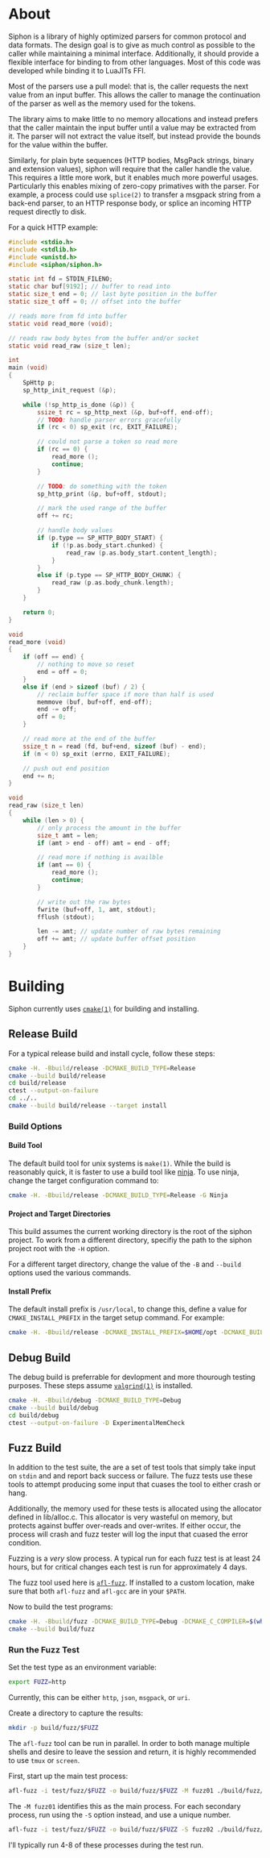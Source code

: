 # About

Siphon is a library of highly optimized parsers for common protocol and data
formats. The design goal is to give as much control as possible to the
caller while maintaining a minimal interface. Additionally, it should provide
a flexible interface for binding to from other languages. Most of this code
was developed while binding it to LuaJITs FFI.

Most of the parsers use a pull model: that is, the caller requests the next
value from an input buffer. This allows the caller to manage the continuation
of the parser as well as the memory used for the tokens.

The library aims to make little to no memory allocations and instead prefers that
the caller maintain the input buffer until a value may be extracted from it. The
parser will not extract the value itself, but instead provide the bounds for the
value within the buffer.

Similarly, for plain byte sequences (HTTP bodies, MsgPack strings, binary and
extension values), siphon will require that the caller handle the value. This
requires a little more work, but it enables much more powerful usages. 
Particularly this enables mixing of zero-copy primatives with the parser. For
example, a process could use `splice(2)` to transfer a msgpack string from a
back-end parser, to an HTTP response body, or splice an incoming HTTP request
directly to disk.

For a quick HTTP example:

```C
#include <stdio.h>
#include <stdlib.h>
#include <unistd.h>
#include <siphon/siphon.h>

static int fd = STDIN_FILENO;
static char buf[9192]; // buffer to read into
static size_t end = 0; // last byte position in the buffer
static size_t off = 0; // offset into the buffer

// reads more from fd into buffer
static void read_more (void);

// reads raw body bytes from the buffer and/or socket
static void read_raw (size_t len);

int
main (void)
{
	SpHttp p;
	sp_http_init_request (&p);

	while (!sp_http_is_done (&p)) {
		ssize_t rc = sp_http_next (&p, buf+off, end-off);
		// TODO: handle parser errors gracefully
		if (rc < 0) sp_exit (rc, EXIT_FAILURE);

		// could not parse a token so read more
		if (rc == 0) {
			read_more ();
			continue;
		}

		// TODO: do something with the token
		sp_http_print (&p, buf+off, stdout);

		// mark the used range of the buffer
		off += rc;

		// handle body values
		if (p.type == SP_HTTP_BODY_START) {
			if (!p.as.body_start.chunked) {
				read_raw (p.as.body_start.content_length);
			}
		}
		else if (p.type == SP_HTTP_BODY_CHUNK) {
			read_raw (p.as.body_chunk.length);
		}
	}

	return 0;
}

void
read_more (void)
{
	if (off == end) {
		// nothing to move so reset
		end = off = 0;
	}
	else if (end > sizeof (buf) / 2) {
		// reclaim buffer space if more than half is used
		memmove (buf, buf+off, end-off);
		end -= off;
		off = 0;
	}

	// read more at the end of the buffer
	ssize_t n = read (fd, buf+end, sizeof (buf) - end);
	if (n < 0) sp_exit (errno, EXIT_FAILURE);

	// push out end position
	end += n;
}

void
read_raw (size_t len)
{
	while (len > 0) {
		// only process the amount in the buffer
		size_t amt = len;
		if (amt > end - off) amt = end - off;

		// read more if nothing is availble
		if (amt == 0) {
			read_more ();
			continue;
		}

		// write out the raw bytes
		fwrite (buf+off, 1, amt, stdout);
		fflush (stdout);

		len -= amt; // update number of raw bytes remaining
		off += amt; // update buffer offset position
	}
}
```

# Building

Siphon currently uses [`cmake(1)`](https://cmake.org) for building and installing.

## Release Build

For a typical release build and install cycle, follow these steps:

```bash
cmake -H. -Bbuild/release -DCMAKE_BUILD_TYPE=Release
cmake --build build/release
cd build/release
ctest --output-on-failure
cd ../..
cmake --build build/release --target install
```

### Build Options

#### Build Tool

The default build tool for unix systems is `make(1)`. While the build is
reasonably quick, it is faster to use a build tool like
[ninja](https://martine.github.io/ninja/). To use ninja, change the target
configuration command to:

```bash
cmake -H. -Bbuild/release -DCMAKE_BUILD_TYPE=Release -G Ninja
```

#### Project and Target Directories

This build assumes the current working directory is the root of the siphon
project. To work from a different directory, specifiy the path to the siphon
project root with the `-H` option.

For a different target directory, change the value of the `-B` and `--build`
options used the various commands.

#### Install Prefix

The default install prefix is `/usr/local`, to change this, define a value for
`CMAKE_INSTALL_PREFIX` in the target setup command. For example:

```bash
cmake -H. -Bbuild/release -DCMAKE_INSTALL_PREFIX=$HOME/opt -DCMAKE_BUILD_TYPE=Release
```

## Debug Build

The debug build is preferrable for devlopment and more thourough testing purposes.
These steps assume [`valgrind(1)`](http://valgrind.org) is installed.

```bash
cmake -H. -Bbuild/debug -DCMAKE_BUILD_TYPE=Debug
cmake --build build/debug
cd build/debug
ctest --output-on-failure -D ExperimentalMemCheck
```

## Fuzz Build

In addition to the test suite, the are a set of test tools that simply take
input on `stdin` and and report back success or failure. The fuzz tests use
these tools to attempt producing some input that cuases the tool to either
crash or hang.

Additionally, the memory used for these tests is allocated using the allocator
defined in lib/alloc.c. This allocator is very wasteful on memory, but protects
against buffer over-reads and over-writes. If either occur, the process will
crash and fuzz tester will log the input that cuased the error condition.

Fuzzing is a *very* slow process. A typical run for each fuzz test is at least
24 hours, but for critical changes each test is run for approximately 4 days.

The fuzz tool used here is [`afl-fuzz`](http://lcamtuf.coredump.cx/afl/). If
installed to a custom location, make sure that both `afl-fuzz` and `afl-gcc`
are in your `$PATH`.

Now to build the test programs:

```bash
cmake -H. -Bbuild/fuzz -DCMAKE_BUILD_TYPE=Debug -DCMAKE_C_COMPILER=$(which afl-gcc)
cmake --build build/fuzz
```

### Run the Fuzz Test

Set the test type as an environment variable:

```bash
export FUZZ=http
```

Currently, this can be either `http`, `json`, `msgpack`, or `uri`. 

Create a directory to capture the results:

```bash
mkdir -p build/fuzz/$FUZZ
```

The `afl-fuzz` tool can be run in parallel. In order to both manage multiple
shells and desire to leave the session and return, it is highly recommended
to use `tmux` or `screen`.

First, start up the main test process:

```bash
afl-fuzz -i test/fuzz/$FUZZ -o build/fuzz/$FUZZ -M fuzz01 ./build/fuzz/test-$FUZZ-input
```

The `-M fuzz01` identifies this as the main process. For each secondary process,
run using the `-S` option instead, and use a unique number.

```bash
afl-fuzz -i test/fuzz/$FUZZ -o build/fuzz/$FUZZ -S fuzz02 ./build/fuzz/test-$FUZZ-input
```

I'll typically run 4-8 of these processes during the test run.

